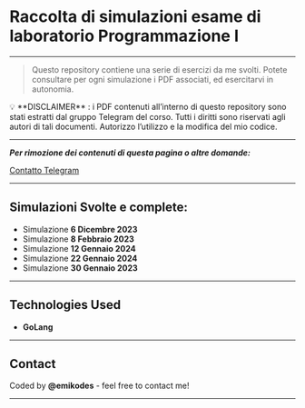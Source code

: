 # Raccolta di simulazioni esame di laboratorio Programmazione I

---

> Questo repository contiene una serie di esercizi da me svolti. Potete consultare per ogni simulazione i PDF associati, ed esercitarvi in autonomia.
> 

<aside>
💡 **DISCLAIMER** : i PDF contenuti all’interno di questo repository sono stati estratti dal gruppo Telegram del corso. Tutti i diritti sono riservati agli autori di tali documenti. Autorizzo l’utilizzo e la modifica del mio codice.

</aside>

---

***Per rimozione dei contenuti di questa pagina o altre domande:*** 

[Contatto Telegram](https://t.me/notfoundnotfoundnotfound)

---

## Simulazioni Svolte e complete:

- Simulazione **6 Dicembre 2023**
- Simulazione **8 Febbraio 2023**
- Simulazione **12 Gennaio 2024**
- Simulazione **22 Gennaio 2024**
- Simulazione **30 Gennaio 2023**

---

## Technologies Used

- **GoLang**

---

## Contact

Coded by **@emikodes** - feel free to contact me!

---

